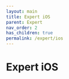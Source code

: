```yaml
---
layout: main
title: Expert iOS
parent: Expert
nav_order: 2
has_children: true
permalink: /expert/ios
---
```


# Expert iOS

<!-- ## Changelog & Releases

| Version | |
| --- | --- |
| 1.4.4 |  <label class="label label-green">Latest</label> |
| < 1.4.4 | <label class="label label-red">Deprecated</label> |

---

### 3.4.4 -->